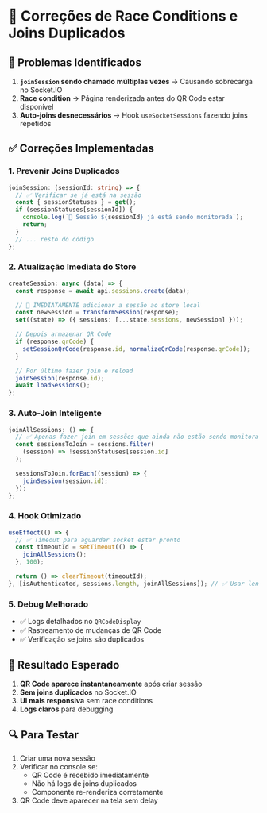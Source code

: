 # 🔧 Correções de Race Conditions e Joins Duplicados

## 🚨 Problemas Identificados

1. **`joinSession` sendo chamado múltiplas vezes** → Causando sobrecarga no Socket.IO
2. **Race condition** → Página renderizada antes do QR Code estar disponível
3. **Auto-joins desnecessários** → Hook `useSocketSessions` fazendo joins repetidos

## ✅ Correções Implementadas

### 1. **Prevenir Joins Duplicados**

```typescript
joinSession: (sessionId: string) => {
  // ✅ Verificar se já está na sessão
  const { sessionStatuses } = get();
  if (sessionStatuses[sessionId]) {
    console.log(`📱 Sessão ${sessionId} já está sendo monitorada`);
    return;
  }
  // ... resto do código
};
```

### 2. **Atualização Imediata do Store**

```typescript
createSession: async (data) => {
  const response = await api.sessions.create(data);

  // 🚀 IMEDIATAMENTE adicionar a sessão ao store local
  const newSession = transformSession(response);
  set((state) => ({ sessions: [...state.sessions, newSession] }));

  // Depois armazenar QR Code
  if (response.qrCode) {
    setSessionQrCode(response.id, normalizeQrCode(response.qrCode));
  }

  // Por último fazer join e reload
  joinSession(response.id);
  await loadSessions();
};
```

### 3. **Auto-Join Inteligente**

```typescript
joinAllSessions: () => {
  // ✅ Apenas fazer join em sessões que ainda não estão sendo monitoradas
  const sessionsToJoin = sessions.filter(
    (session) => !sessionStatuses[session.id]
  );

  sessionsToJoin.forEach((session) => {
    joinSession(session.id);
  });
};
```

### 4. **Hook Otimizado**

```typescript
useEffect(() => {
  // ✅ Timeout para aguardar socket estar pronto
  const timeoutId = setTimeout(() => {
    joinAllSessions();
  }, 100);

  return () => clearTimeout(timeoutId);
}, [isAuthenticated, sessions.length, joinAllSessions]); // ✅ Usar length em vez do array
```

### 5. **Debug Melhorado**

- ✅ Logs detalhados no `QRCodeDisplay`
- ✅ Rastreamento de mudanças de QR Code
- ✅ Verificação se joins são duplicados

## 🎯 Resultado Esperado

1. **QR Code aparece instantaneamente** após criar sessão
2. **Sem joins duplicados** no Socket.IO
3. **UI mais responsiva** sem race conditions
4. **Logs claros** para debugging

## 🔍 Para Testar

1. Criar uma nova sessão
2. Verificar no console se:
   - QR Code é recebido imediatamente
   - Não há logs de joins duplicados
   - Componente re-renderiza corretamente
3. QR Code deve aparecer na tela sem delay
